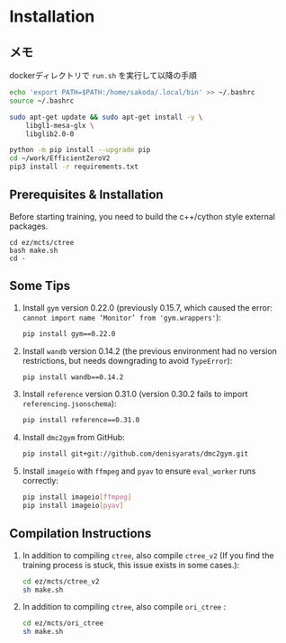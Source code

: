 # Installation

## メモ

dockerディレクトリで `run.sh` を実行して以降の手順

```bash
echo 'export PATH=$PATH:/home/sakoda/.local/bin' >> ~/.bashrc
source ~/.bashrc

sudo apt-get update && sudo apt-get install -y \
    libgl1-mesa-glx \
    libglib2.0-0

python -m pip install --upgrade pip
cd ~/work/EfficientZeroV2
pip3 install -r requirements.txt
```

## Prerequisites & Installation

Before starting training, you need to build the c++/cython style external packages. 
```
cd ez/mcts/ctree
bash make.sh
cd -
```
    

## Some Tips

1. Install `gym` version 0.22.0 (previously 0.15.7, which caused the error: `cannot import name ‘Monitor’ from 'gym.wrappers'`):
   ```bash
   pip install gym==0.22.0
   ```

2. Install `wandb` version 0.14.2 (the previous environment had no version restrictions, but needs downgrading to avoid `TypeError`):
   ```bash
   pip install wandb==0.14.2
   ```

3. Install `reference` version 0.31.0 (version 0.30.2 fails to import `referencing.jsonschema`):
   ```bash
   pip install reference==0.31.0
   ```

4. Install `dmc2gym` from GitHub:
   ```bash
   pip install git+git://github.com/denisyarats/dmc2gym.git
   ```

5. Install `imageio` with `ffmpeg` and `pyav` to ensure `eval_worker` runs correctly:
   ```bash
   pip install imageio[ffmpeg]
   pip install imageio[pyav]
   ```

## Compilation Instructions

1. In addition to compiling `ctree`, also compile `ctree_v2` (If you find the training process is stuck, this issue exists in some cases.):
   ```bash
   cd ez/mcts/ctree_v2
   sh make.sh
   ```
1. In addition to compiling `ctree`, also compile `ori_ctree` :
   ```bash
   cd ez/mcts/ori_ctree
   sh make.sh
   ```
